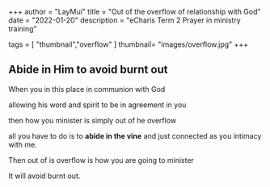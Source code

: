 +++
author = "LayMui"
title = "Out of the overflow of relationship with God"
date = "2022-01-20"
description = "eCharis Term 2 Prayer in ministry training"

tags = [
    "thumbnail","overflow"
]
thumbnail= "images/overflow.jpg"
+++

## Abide in Him to avoid burnt out

When you in this place in communion with God

allowing his word and spirit to be in agreement in you

then how you minister is simply out of he overflow

all you have to do is to **abide in the vine**
and just connected as you intimacy with me.

Then out of is overflow is how you are going to minister

It will avoid burnt out.
